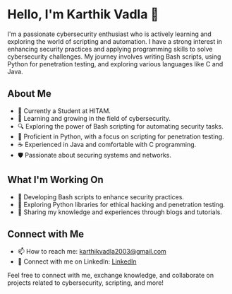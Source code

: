 # Hello, I'm Karthik Vadla 👋

I'm a passionate cybersecurity enthusiast who is actively learning and exploring the world of scripting and automation. I have a strong interest in enhancing security practices and applying programming skills to solve cybersecurity challenges. My journey involves writing Bash scripts, using Python for penetration testing, and exploring various languages like C and Java.

## About Me

- 💼 Currently a Student at HITAM.
- 🌱 Learning and growing in the field of cybersecurity.
- 🔍 Exploring the power of Bash scripting for automating security tasks.
- 🐍 Proficient in Python, with a focus on scripting for penetration testing.
- ☕ Experienced in Java and comfortable with C programming.
- 🛡️ Passionate about securing systems and networks.

## What I'm Working On

- 🔐 Developing Bash scripts to enhance security practices.
- 🐍 Exploring Python libraries for ethical hacking and penetration testing.
- 💬 Sharing my knowledge and experiences through blogs and tutorials.

## Connect with Me

- 📫 How to reach me: [karthikvadla2003@gmail.com](mailto:karthikvadla2003@gmail.com)
- 💼 Connect with me on LinkedIn: [LinkedIn](https://www.linkedin.com/in/karthik-vadla-1734701b0)


Feel free to connect with me, exchange knowledge, and collaborate on projects related to cybersecurity, scripting, and more!


